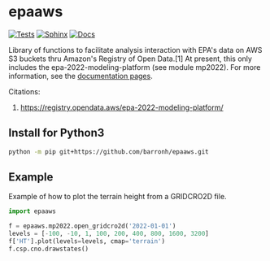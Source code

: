 # epaaws

[![Tests](https://github.com/barronh/epaaws/actions/workflows/tests.yaml/badge.svg)](https://github.com/barronh/epaaws/actions/workflows/tests.yaml)
[![Sphinx](https://github.com/barronh/epaaws/actions/workflows/documentation.yaml/badge.svg)](https://github.com/barronh/epaaws/actions/workflows/documentation.yaml)
[![Docs](https://github.com/barronh/epaaws/actions/workflows/pages/pages-build-deployment/badge.svg)](https://barronh.github.io/epaaws)

Library of functions to facilitate analysis interaction with EPA's data on
AWS S3 buckets thru Amazon's Registry of Open Data.[1] At present, this only
includes the epa-2022-modeling-platform (see module mp2022). For more
information, see the [documentation pages](https://barronh.github.io/epaaws).


Citations:
1. https://registry.opendata.aws/epa-2022-modeling-platform/

Install for Python3
-------------------

```bash
python -m pip git+https://github.com/barronh/epaaws.git
```

Example
-------

Example of how to plot the terrain height from a GRIDCRO2D file.

```python
import epaaws

f = epaaws.mp2022.open_gridcro2d('2022-01-01')
levels = [-100, -10, 1, 100, 200, 400, 800, 1600, 3200]
f['HT'].plot(levels=levels, cmap='terrain')
f.csp.cno.drawstates()
```
